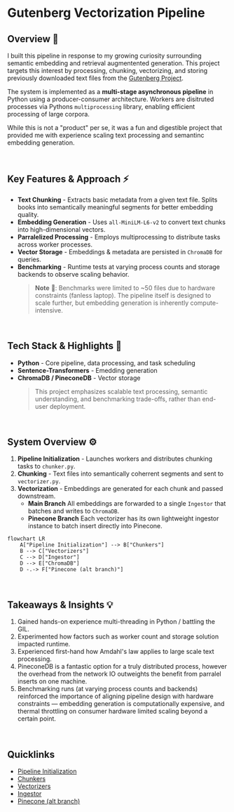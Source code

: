 # Gutenberg Vectorization Pipeline

## Overview 🔎

I built this pipeline in response to my growing curiosity surrounding semantic embedding and retrieval augmentented generation. This project targets this interest by processing, chunking, vectorizing, and storing previously downloaded text files from the [Gutenberg Project](https://www.gutenberg.org/).

The system is implemented as a **multi-stage asynchronous pipeline** in Python using a producer-consumer architecture. Workers are disitruted processes via Pythons `multiprocessing` library, enabling efficient processing of large corpora.

While this is not a "product" per se, it was a fun and digestible project that provided me with experience scaling text processing and semantinc embedding generation.

<br>

## Key Features & Approach ⚡️

- **Text Chunking** - Extracts basic metadata from a given text file. Splits books into semantically meaningful segments for better embedding quality.
- **Embedding Generation** - Uses `all-MiniLM-L6-v2` to convert text chunks into high-dimensional vectors.
- **Parralelized Processing** - Employs multiprocessing to distribute tasks across worker processes.
- **Vector Storage** - Embeddings & metadata are persisted in `ChromaDB` for queries.
- **Benchmarking** - Runtime tests at varying process counts and storage backends to observe scaling behavior.
  > **Note** 📝: Benchmarks were limited to ~50 files due to hardware constraints (fanless laptop). The pipeline itself is designed to scale further, but embedding generation is inherently compute-intensive.

<br>

## Tech Stack & Highlights 🧰

- **Python** - Core pipeline, data processing, and task scheduling
- **Sentence-Transformers** - Emedding generation
- **ChromaDB / PineconeDB** - Vector storage
  > This project emphasizes scalable text processing, semantic understanding, and benchmarking trade-offs, rather than end-user deployment.

<br>

## System Overview ⚙️

1. **Pipeline Initialization** - Launches workers and distributes chunking tasks to `chunker.py`.
2. **Chunking** - Text files into semantically coherrent segments and sent to `vectorizer.py`.
3. **Vectorization** - Embeddings are generated for each chunk and passed downstream.
   - **Main Branch** All embeddings are forwarded to a single `Ingestor` that batches and writes to `ChromaDB`.
   - **Pinecone Branch** Each vectorizer has its own lightweight ingestor instance to batch insert directly into Pinecone.

```mermaid
flowchart LR
    A["Pipeline Initialization"] --> B["Chunkers"]
    B --> C["Vectorizers"]
    C --> D["Ingestor"]
    D --> E["ChromaDB"]
    D -.-> F["Pinecone (alt branch)"]
```

<br>

## Takeaways & Insights 💡

1. Gained hands-on experience multi-threading in Python / battling the GIL.
2. Experimented how factors such as worker count and storage solution impacted runtime.
3. Experienced first-hand how Amdahl's law applies to large scale text processing.
4. PineconeDB is a fantastic option for a truly distributed process, however the overhead from the network IO outweights the benefit from parralel inserts on one machine.
5. Benchmarking runs (at varying process counts and backends) reinforced the importance of aligning pipeline design with hardware constraints — embedding generation is computationally expensive, and thermal throttling on consumer hardware limited scaling beyond a certain point.

<br>

## Quicklinks

- [Pipeline Initialization](src/main.py)
- [Chunkers](src/chunker.py)
- [Vectorizers](src/vectorizer.py)
- [Ingestor](src/ingestor.py)
- [Pinecone (alt branch)](https://github.com/dev-pigeon/text-vectorization-pipeline/tree/pinecone)

